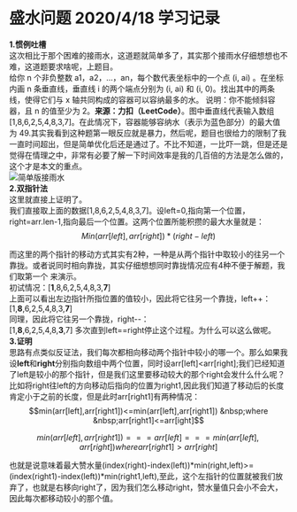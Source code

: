 # 盛水问题 2020/4/18 学习记录  
**1.惯例吐槽**  
这次相比于那个困难的接雨水，这道题就简单多了，其实那个接雨水仔细想想也不难，这道题要求啥呢，上题目。  
给你 n 个非负整数 a1，a2，...，an，每个数代表坐标中的一个点 (i, ai) 。在坐标内画 n 条垂直线，垂直线 i 的两个端点分别为 (i, ai) 和 (i, 0)。找出其中的两条线，使得它们与 x 轴共同构成的容器可以容纳最多的水。
说明：你不能倾斜容器，且 n 的值至少为 2。**来源：力扣（LeetCode）**。图中垂直线代表输入数组 [1,8,6,2,5,4,8,3,7]。在此情况下，容器能够容纳水（表示为蓝色部分）的最大值为 49.其实我看到这种题第一眼反应就是暴力，然后呢，题目也很给力的限制了我一直时间超出，但是简单优化后还是通过了。不比不知道，一比吓一跳，但是还是觉得在情理之中，非常有必要了解一下时间效率是我的几百倍的方法是怎么做的，这个才是本文的重点。  
![简单版接雨水](https://aliyun-lc-upload.oss-cn-hangzhou.aliyuncs.com/aliyun-lc-upload/uploads/2018/07/25/question_11.jpg)  
**2.双指针法**  
这里就直接上证明了。  
我们直接取上面的数据[1,8,6,2,5,4,8,3,7]。设left=0,指向第一个位置，right=arr.len-1,指向最后一个位置。这两个位置所能积攒的最大水量就是：  
$$Min(arr[left],arr[right])*(right-left)$$  

而这里的两个指针的移动方式其实有2种，一种是从两个指针中取较小的往另一个靠拢。或者说同时相向靠拢，其实仔细想想同时靠拢情况应有4种不便于解题，我们取第一个
来演示。  
初试情况：[**1**,8,6,2,5,4,8,3,**7**]  
上面可以看出左边指针所指位置的值较小，因此将它往另一个靠拢，left++：  
[1,**8**,6,2,5,4,8,3,**7**]  
同理，因此将它往另一个靠拢，right--：  
[1,**8**,6,2,5,4,8,**3**,7] 
多次直到left==right停止这个过程。为什么可以这么做呢。  
**3.证明**  
思路有点类似反证法，我们每次都相向移动两个指针中较小的哪一个。那么如果我设**left**和**right**分别指向数组中两个位置，同时设arr[left]<arr[right];我们已经知道了left是较小的那个指针，但是我们这里要移动较大的那个right会发什么什么呢？比如将right往left的方向移动后指向的位置为right1,因此我们知道了移动后的长度肯定小于之前的长度，但是此时arr[right1]有两种情况：  
$$min(arr[left],arr[right1])<=min(arr[left],arr[right1]) &nbsp;where &nbsp;arr[right1]<=arr[ight]$$  

$$min(arr[left],arr[right1])===arr[left]===min(arr[left],arr[right]) where  arr[right1]>arr[right]$$  

也就是说意味着最大赞水量(index(right)-index(left))*min(right,left)>=(index(right1)-index(left))*min(right1,left),至此，这个左指针的位置就被我们放弃了，也就是右移向right了，因为我们怎么移动right，赞水量值只会小不会大，因此每次都移动较小的那个值。
